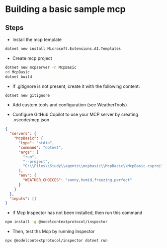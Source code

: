 # Building a basic sample mcp

## Steps

- Install the mcp template

```bash
dotnet new install Microsoft.Extensions.AI.Templates
```

- Create mcp project

```bash
dotnet new mcpserver -n McpBasic
cd McpBasic
dotnet build
```

- If .gitignore is not present, create it with the following content:

```bash
dotnet new gitignore
```

- Add custom tools and configuration (see WeatherTools)

- Configure GitHub Copilot to use your MCP server by creating .vscode/mcp.json

```json
{
  "servers": {
    "McpBasic": {
      "type": "stdio",
      "command": "dotnet",
      "args": [
        "run",
        "--project",
        "C:\\Files\\Study\\agents\\mcpbasic\\McpBasic\\McpBasic.csproj"
      ],
      "env": {
        "WEATHER_CHOICES": "sunny,humid,freezing,perfect"
      }
    }
  },
  "inputs": []
}
```

- If Mcp Inspector has not been installed, then run this command
```bash
npm install -g @modelcontextprotocol/inspector
```

- Then, test ths Mcp by running Inspector
```bash
npx @modelcontextprotocol/inspector dotnet run
```